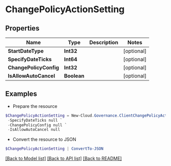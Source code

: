 # ChangePolicyActionSetting
## Properties

Name | Type | Description | Notes
------------ | ------------- | ------------- | -------------
**StartDateType** | **Int32** |  | [optional] 
**SpecifyDateTicks** | **Int64** |  | [optional] 
**ChangePolicyConfig** | **Int32** |  | [optional] 
**IsAllowAutoCancel** | **Boolean** |  | [optional] 

## Examples

- Prepare the resource
```powershell
$ChangePolicyActionSetting = New-Cloud.Governance.ClientChangePolicyActionSetting  -StartDateType null `
 -SpecifyDateTicks null `
 -ChangePolicyConfig null `
 -IsAllowAutoCancel null
```

- Convert the resource to JSON
```powershell
$ChangePolicyActionSetting | ConvertTo-JSON
```

[[Back to Model list]](../README.md#documentation-for-models) [[Back to API list]](../README.md#documentation-for-api-endpoints) [[Back to README]](../README.md)

